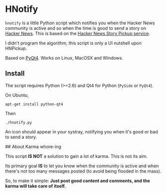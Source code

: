 # HNotify

``hnotify`` is a little Python script which notifies you when the Hacker News community is active and so when the time is good to send a story on [Hacker News](http://news.ycombinator.com/). This is based on the [Hacker News Story Pickup service](http://hnpickup.appspot.com/).

I didn't program the algorithm, this script is only a UI nutshell upon HNPickup.

Based on [PyQt4](http://wiki.python.org/moin/PyQt4). Works on Linux, MacOSX and Windows.

## Install

The script requires Python (>=2.6) and Qt4 for Python (``PySide`` or ``PyQt4``).

On Ubuntu,

    apt-get install python-qt4

Then

    ./hnotify.py

An icon should appear in your systray, notifying you when it's good or bad to send a story.

## About Karma whore-ing

This script **IS NOT** a solution to gain a lot of karma. This is not its aim.

Its primary goal **IS** to let you know when the community is active and when there's not too many messages posted (to avoid being flooded in the mass).

So, to make it simple: **Just post good content and comments, and the karma will take care of itself.**

